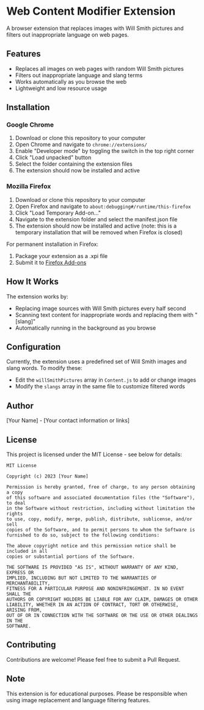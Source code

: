 # Web Content Modifier Extension

A browser extension that replaces images with Will Smith pictures and filters out inappropriate language on web pages.

## Features

- Replaces all images on web pages with random Will Smith pictures
- Filters out inappropriate language and slang terms
- Works automatically as you browse the web
- Lightweight and low resource usage

## Installation

### Google Chrome

1. Download or clone this repository to your computer
2. Open Chrome and navigate to `chrome://extensions/`
3. Enable "Developer mode" by toggling the switch in the top right corner
4. Click "Load unpacked" button
5. Select the folder containing the extension files
6. The extension should now be installed and active

### Mozilla Firefox

1. Download or clone this repository to your computer
2. Open Firefox and navigate to `about:debugging#/runtime/this-firefox`
3. Click "Load Temporary Add-on..."
4. Navigate to the extension folder and select the manifest.json file
5. The extension should now be installed and active (note: this is a temporary installation that will be removed when Firefox is closed)

For permanent installation in Firefox:

1. Package your extension as a .xpi file
2. Submit it to [Firefox Add-ons](https://addons.mozilla.org/developers/)

## How It Works

The extension works by:

- Replacing image sources with Will Smith pictures every half second
- Scanning text content for inappropriate words and replacing them with "[slang]"
- Automatically running in the background as you browse

## Configuration

Currently, the extension uses a predefined set of Will Smith images and slang words. To modify these:

- Edit the `willSmithPictures` array in `Content.js` to add or change images
- Modify the `slangs` array in the same file to customize filtered words

## Author

[Your Name] - [Your contact information or links]

## License

This project is licensed under the MIT License - see below for details:

```
MIT License

Copyright (c) 2023 [Your Name]

Permission is hereby granted, free of charge, to any person obtaining a copy
of this software and associated documentation files (the "Software"), to deal
in the Software without restriction, including without limitation the rights
to use, copy, modify, merge, publish, distribute, sublicense, and/or sell
copies of the Software, and to permit persons to whom the Software is
furnished to do so, subject to the following conditions:

The above copyright notice and this permission notice shall be included in all
copies or substantial portions of the Software.

THE SOFTWARE IS PROVIDED "AS IS", WITHOUT WARRANTY OF ANY KIND, EXPRESS OR
IMPLIED, INCLUDING BUT NOT LIMITED TO THE WARRANTIES OF MERCHANTABILITY,
FITNESS FOR A PARTICULAR PURPOSE AND NONINFRINGEMENT. IN NO EVENT SHALL THE
AUTHORS OR COPYRIGHT HOLDERS BE LIABLE FOR ANY CLAIM, DAMAGES OR OTHER
LIABILITY, WHETHER IN AN ACTION OF CONTRACT, TORT OR OTHERWISE, ARISING FROM,
OUT OF OR IN CONNECTION WITH THE SOFTWARE OR THE USE OR OTHER DEALINGS IN THE
SOFTWARE.
```

## Contributing

Contributions are welcome! Please feel free to submit a Pull Request.

## Note

This extension is for educational purposes. Please be responsible when using image replacement and language filtering features.
